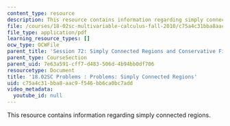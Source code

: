 ```yaml
---
content_type: resource
description: This resource contains information regarding simply connected regions.
file: /courses/18-02sc-multivariable-calculus-fall-2010/c75a4c31bba8aac9f546bb6ca0bc7add_MIT18_02SC_pb_72_quest.pdf
file_type: application/pdf
learning_resource_types: []
ocw_type: OCWFile
parent_title: 'Session 72: Simply Connected Regions and Conservative Fields'
parent_type: CourseSection
parent_uid: 7e63a591-cff7-d483-506d-4b94bb0df706
resourcetype: Document
title: '18.02SC Problems : Problems: Simply Connected Regions'
uid: c75a4c31-bba8-aac9-f546-bb6ca0bc7add
video_metadata:
  youtube_id: null
---
```

This resource contains information regarding simply connected regions.


